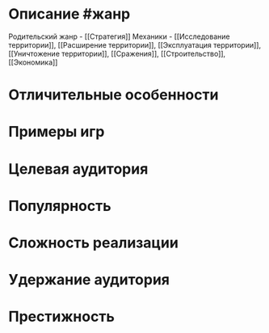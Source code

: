 # Описание  #жанр
 Родительский жанр - [[Стратегия]]
 Механики - [[Исследование территории]], [[Расширение территории]], [[Эксплуатация территории]], [[Уничтожение территории]], [[Сражения]], [[Строительство]], [[Экономика]]
# Отличительные особенности
# Примеры игр
# Целевая аудитория
# Популярность
# Сложность реализации
# Удержание аудитория
# Престижность